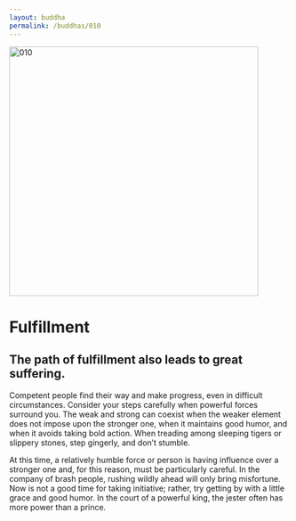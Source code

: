 ```yaml
---
layout: buddha
permalink: /buddhas/010
---
```


<div class="uk-text-center">
<img src="{{"/assets/img/buddhas/buddha-010.jpg" | relative_url}}" alt="010"  width="448" height="448"></div>

# Fulfillment

## The path of fulfillment also leads to great suffering.



Competent people find their way and make progress, even in difficult circumstances. Consider your steps carefully when powerful forces surround you. The weak and strong can coexist when the weaker element does not impose upon the stronger one, when it maintains good humor, and when it avoids taking bold action. When treading among sleeping tigers or slippery stones, step gingerly, and don’t stumble.

At this time, a relatively humble force or person is having influence over a stronger one and, for this reason, must be particularly careful. In the company of brash people, rushing wildly ahead will only bring misfortune. Now is not a good time for taking initiative; rather, try getting by with a little grace and good humor. In the court of a powerful king, the jester often has more power than a prince.
